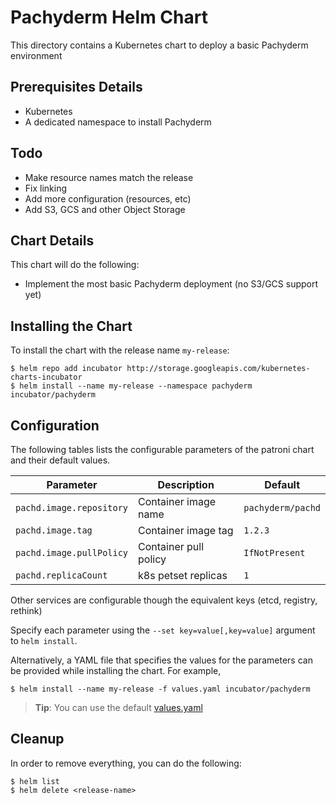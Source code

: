 Pachyderm Helm Chart
====================

This directory contains a Kubernetes chart to deploy a basic Pachyderm environment

Prerequisites Details
---------------------

-	Kubernetes
-	A dedicated namespace to install Pachyderm

Todo
----

-	Make resource names match the release
-	Fix linking
-	Add more configuration (resources, etc)
-	Add S3, GCS and other Object Storage

Chart Details
-------------

This chart will do the following:

-	Implement the most basic Pachyderm deployment (no S3/GCS support yet)

Installing the Chart
--------------------

To install the chart with the release name `my-release`:

```console
$ helm repo add incubator http://storage.googleapis.com/kubernetes-charts-incubator
$ helm install --name my-release --namespace pachyderm incubator/pachyderm
```

Configuration
-------------

The following tables lists the configurable parameters of the patroni chart and their default values.

| Parameter                | Description           | Default           |
|--------------------------|-----------------------|-------------------|
| `pachd.image.repository` | Container image name  | `pachyderm/pachd` |
| `pachd.image.tag`        | Container image tag   | `1.2.3`           |
| `pachd.image.pullPolicy` | Container pull policy | `IfNotPresent`    |
| `pachd.replicaCount`     | k8s petset replicas   | `1`               |

Other services are configurable though the equivalent keys (etcd, registry, rethink)

Specify each parameter using the `--set key=value[,key=value]` argument to `helm install`.

Alternatively, a YAML file that specifies the values for the parameters can be provided while installing the chart. For example,

```console
$ helm install --name my-release -f values.yaml incubator/pachyderm
```

> **Tip**: You can use the default [values.yaml](values.yaml)

Cleanup
-------

In order to remove everything, you can do the following:

```console
$ helm list
$ helm delete <release-name>
```
